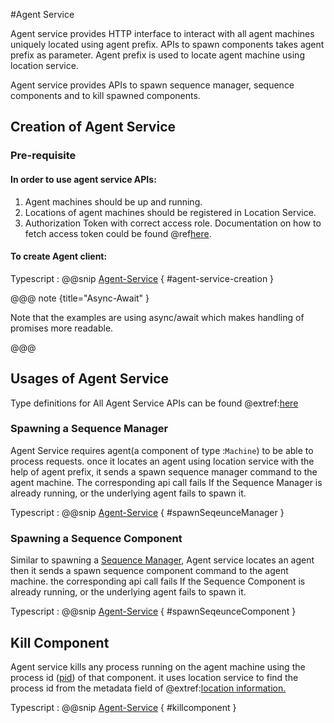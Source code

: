 #Agent Service

Agent service provides HTTP interface to interact with all agent machines uniquely located using agent prefix.
APIs to spawn components takes agent prefix as parameter. Agent prefix is used to locate agent machine using location service.

Agent service provides APIs to spawn sequence manager, sequence components and to kill spawned components.

## Creation of Agent Service
### Pre-requisite
#### In order to use agent service APIs:

  1. Agent machines should be up and running.
  1. Locations of agent machines should be registered in Location Service.
  1. Authorization Token with correct access role.
     Documentation on how to fetch access token could be found @ref[here](../../aas/csw-aas-js.md).

#### To create Agent client:

Typescript
:   @@snip [Agent-Service](../../../../../example/src/documentation/agent/AgentServiceExamples.ts) { #agent-service-creation }

@@@ note {title="Async-Await" }

Note that the examples are using async/await which makes handling of promises more readable.

@@@

## Usages of Agent Service

Type definitions for All Agent Service APIs can be found  @extref:[here](ts-docs:interfaces/clients.agentservice.html)

### Spawning a Sequence Manager
Agent Service requires agent(a component of type :`Machine`) to be able to process requests. once it locates an agent using location service with the help of agent prefix, it sends a spawn sequence manager command to the agent machine.
The corresponding api call fails If the Sequence Manager is already running, or the underlying agent fails to spawn it.

Typescript
:   @@snip [Agent-Service](../../../../../example/src/documentation/agent/AgentServiceExamples.ts) { #spawnSeqeunceManager }


### Spawning a Sequence Component

Similar to spawning a [Sequence Manager](#spawning-a-sequence-manager), Agent service locates an agent then it sends a spawn sequence component command to the agent machine.
the corresponding api call fails If the Sequence Component is already running, or the underlying agent fails to spawn it.

Typescript
:   @@snip [Agent-Service](../../../../../example/src/documentation/agent/AgentServiceExamples.ts) { #spawnSeqeunceComponent }

## Kill Component
Agent service kills any process running on the agent machine using the process id ([pid](https://www.computerhope.com/jargon/p/pid.htm)) of that component. it uses location service to find the process id from the metadata field of @extref:[location information.](ts-docs:modules/models.html#location)

Typescript
:   @@snip [Agent-Service](../../../../../example/src/documentation/agent/AgentServiceExamples.ts) { #killcomponent }
